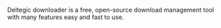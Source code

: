 Deltegic downloader is a free, open-source download management tool with many features easy and fast to use. 

